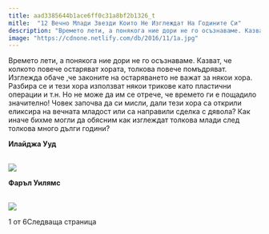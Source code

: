 ```yaml
---
title: aad3385644b1ace6ff0c31a8bf2b1326_t
mitle:  "12 Вечно Млади Звезди Които Не Изглеждат На Годините Си"
description: "Времето лети, а понякога ние дори не го осъзнаваме. Казват, че колкото повече остаряват хората, толкова повече помъдряват. Изглежда обаче ,че законите на остаряване�"
image: "https://cdnone.netlify.com/db/2016/11/1a.jpg"
---
```


 <p>Времето лети, а понякога ние дори не го осъзнаваме. Казват, че колкото повече остаряват хората, толкова повече помъдряват. Изглежда обаче ,че законите на остаряването не важат за някои хора. Разбира се и тези хора използват някои трикове като пластични операции и т.н. Но не може да им се отрече, че времето ги е пощадило значително! Човек започва да си мисли, дали тези хора са открили еликсира на вечната младост или са направили сделка с дявола? Как иначе бихме могли да обясним как изглеждат толкова млади след толкова много дълги години?</p>      <p><strong>Илайджа Ууд</strong></p> <p> <br/><img src="https://cdnone.netlify.com/db/2016/11/1a.jpg"/><br/></p>  <p><strong>Фаръл Уилямс</strong></p>      <p> <br/><img src="https://cdnone.netlify.com/db/2016/11/2a.jpg"/><br/></p>      1 от 6Следваща страница  